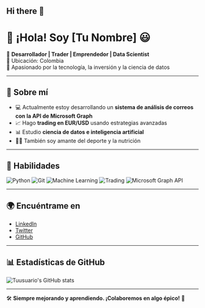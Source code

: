 ## Hi there 👋

# 👋 ¡Hola! Soy [Tu Nombre] 😃  

🎯 **Desarrollador | Trader | Emprendedor | Data Scientist**  
📍 Ubicación: Colombia  
🚀 Apasionado por la tecnología, la inversión y la ciencia de datos  

---

## 🚀 Sobre mí  
- 💻 Actualmente estoy desarrollando un **sistema de análisis de correos con la API de Microsoft Graph**  
- 📈 Hago **trading en EUR/USD** usando estrategias avanzadas  
- 📊 Estudio **ciencia de datos e inteligencia artificial**  
- 🏋️‍♂️ También soy amante del deporte y la nutrición  

---

## 📌 Habilidades  
![Python](https://img.shields.io/badge/Python-3776AB?style=for-the-badge&logo=python&logoColor=white)
![Git](https://img.shields.io/badge/Git-F05032?style=for-the-badge&logo=git&logoColor=white)
![Machine Learning](https://img.shields.io/badge/Machine%20Learning-%232C5263.svg?style=for-the-badge)
![Trading](https://img.shields.io/badge/Trading-%230D5A83.svg?style=for-the-badge)
![Microsoft Graph API](https://img.shields.io/badge/Microsoft%20Graph%20API-%230078D4.svg?style=for-the-badge&logo=microsoft&logoColor=white)

---

## 🌍 Encuéntrame en  
- [LinkedIn](https://www.linkedin.com/in/tuusuario/)
- [Twitter](https://twitter.com/tuusuario/)
- [GitHub](https://github.com/tuusuario/)

---

## 📊 Estadísticas de GitHub  
![Tuusuario's GitHub stats](https://github-readme-stats.vercel.app/api?username=tuusuario&show_icons=true&theme=tokyonight)

---
🛠 **Siempre mejorando y aprendiendo. ¡Colaboremos en algo épico!** 🚀

